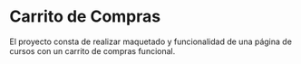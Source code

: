 # Carrito de Compras
El proyecto consta de realizar maquetado y funcionalidad de una página de cursos con un carrito de compras funcional.
